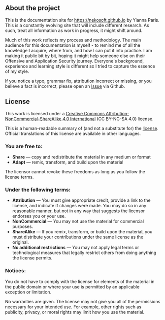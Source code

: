 ## About the project

This is the documentation site for https://nekosoft.github.io by Yianna Paris. This is a constantly evolving site that will include different research. As such, treat all information as work in progress, it might shift around.

Much of this work reflects my process and methodology. The main audience for this documentation is myself - to remind me of all the knowledge I acquire, where from, and how I can put it into practice. I am making it public bit by bit, hoping it might help someone else on their Offensive and Application Security journey. Everyone's background, experience and learning style is different so I tried to capture the essence of my style.

If you notice a typo, grammar fix, attribution incorrect or missing, or you believe a fact is incorrect, please open an [Issue](https://github.com/nekosoft/nekosoft.github.io/issues/new) via Github.


## License 

This work is licensed under a [Creative Commons Attribution-NonCommercial-ShareAlike 4.0 International](https://creativecommons.org/licenses/by-nc-sa/4.0/) (CC BY-NC-SA 4.0) license. 

This is a human-readable summary of (and not a substitute for) the [license](https://creativecommons.org/licenses/by-nc-sa/4.0/legalcode.txt). Official translations of this license are available in other languages.

### You are free to:

- **Share** — copy and redistribute the material in any medium or format
- **Adapt** — remix, transform, and build upon the material

The licensor cannot revoke these freedoms as long as you follow the license terms.

### Under the following terms:

- **Attribution** — You must give appropriate credit, provide a link to the license, and indicate if changes were made. You may do so in any reasonable manner, but not in any way that suggests the licensor endorses you or your use.
- **NonCommercial** — You may not use the material for commercial purposes.
- **ShareAlike** — If you remix, transform, or build upon the material, you must distribute your contributions under the same license as the original.
- **No additional restrictions** — You may not apply legal terms or technological measures that legally restrict others from doing anything the license permits.

### Notices:

You do not have to comply with the license for elements of the material in the public domain or where your use is permitted by an applicable exception or limitation.

No warranties are given. The license may not give you all of the permissions necessary for your intended use. For example, other rights such as publicity, privacy, or moral rights may limit how you use the material.
